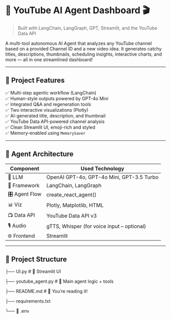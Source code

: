 # 🤖 YouTube AI Agent Dashboard 🎬  
> Built with LangChain, LangGraph, GPT, Streamlit, and the YouTube Data API

A multi-tool autonomous AI Agent that analyzes any YouTube channel based on a provided Channel ID and a new video idea. It generates catchy titles, descriptions, thumbnails, scheduling insights, interactive charts, and more — all in one streamlined dashboard!

---

## 📌 Project Features

✅ Multi-step agentic workflow (LangChain)  
✅ Human-style outputs powered by GPT-4o Mini  
✅ Integrated Q&A and regeneration tools  
✅ Two interactive visualizations (Plotly)  
✅ AI-generated title, description, and thumbnail  
✅ YouTube Data API-powered channel analysis  
✅ Clean Streamlit UI, emoji-rich and styled  
✅ Memory-enabled using `MemorySaver`  

---

## 🔧 Agent Architecture

| Component     | Used Technology              |
|--------------|------------------------------|
| 🧠 LLM        | OpenAI GPT-4o, GPT-4o Mini, GPT-3.5 Turbo  |
| 🧰 Framework  | LangChain, LangGraph         |
| 🎛️ Agent Flow | create_react_agent()         |
| 📊 Viz        | Plotly, Matplotlib, HTML      |
| 📺 Data API   | YouTube Data API v3          |
| 🎙️ Audio      | gTTS, Whisper (for voice input – optional) |
| 🌐 Frontend   | Streamlit                    |

---

## 📂 Project Structure
├── UI.py # 🎨 Streamlit UI

├── youtube_agent.py # 🤖 Main agent logic + tools

├── README.md # 📘 You’re reading it!

├── requirements.txt

└── 📄 .env
